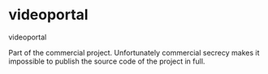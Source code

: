videoportal
===========

videoportal

Part of the commercial project.
Unfortunately commercial secrecy makes it impossible to publish the source code of the project in full.